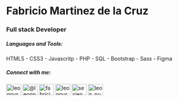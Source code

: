 <h1 align="left">Fabricio Martinez de la Cruz</h1>
<h3 align="left">Full stack Developer</h3>

<h5 align="left">Languages and Tools:</h5>

HTML5 - CSS3 - Javascritp - PHP - SQL - Bootstrap - Sass - Figma

  
<h5 align="left">Connect with me:</h5>
<p align="left">
<a href="https://codepen.io/leonpurple" target="blank"><img align="center" src="https://raw.githubusercontent.com/rahuldkjain/github-profile-readme-generator/master/src/images/icons/Social/codepen.svg" alt="leonpurple" height="30" width="40" /></a>
<a href="https://twitter.com/@leonpurplepro" target="blank"><img align="center" src="https://raw.githubusercontent.com/rahuldkjain/github-profile-readme-generator/master/src/images/icons/Social/twitter.svg" alt="@leonpurplepro" height="30" width="40" /></a>
<a href="https://linkedin.com/in/fabricio martinez de la cruz" target="blank"><img align="center" src="https://raw.githubusercontent.com/rahuldkjain/github-profile-readme-generator/master/src/images/icons/Social/linked-in-alt.svg" alt="fabricio martinez de la cruz" height="30" width="40" /></a>
<a href="https://stackoverflow.com/users/leonpurple" target="blank"><img align="center" src="https://raw.githubusercontent.com/rahuldkjain/github-profile-readme-generator/master/src/images/icons/Social/stack-overflow.svg" alt="leonpurple" height="30" width="40" /></a>
<a href="https://fb.com/sexienbarcelona" target="blank"><img align="center" src="https://raw.githubusercontent.com/rahuldkjain/github-profile-readme-generator/master/src/images/icons/Social/facebook.svg" alt="sexienbarcelona" height="30" width="40" /></a>
<a href="https://instagram.com/leon_purple" target="blank"><img align="center" src="https://raw.githubusercontent.com/rahuldkjain/github-profile-readme-generator/master/src/images/icons/Social/instagram.svg" alt="leon_purple" height="30" width="40" /></a>
</p>

